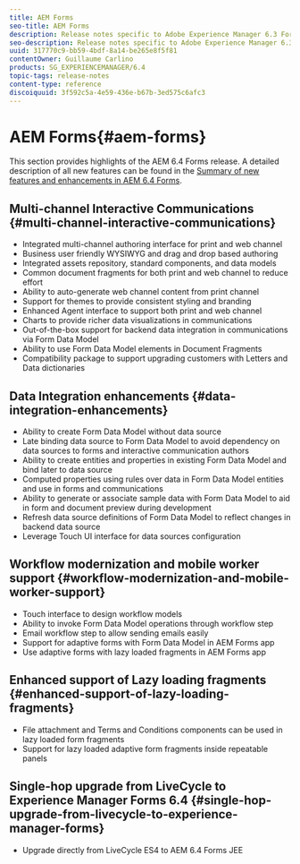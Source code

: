 ```yaml
---
title: AEM Forms
seo-title: AEM Forms
description: Release notes specific to Adobe Experience Manager 6.3 Forms.
seo-description: Release notes specific to Adobe Experience Manager 6.3 Forms.
uuid: 317770c9-bb59-4bdf-8a14-be265e8f5f81
contentOwner: Guillaume Carlino
products: SG_EXPERIENCEMANAGER/6.4
topic-tags: release-notes
content-type: reference
discoiquuid: 3f592c5a-4e59-436e-b67b-3ed575c6afc3
---
```


# AEM Forms{#aem-forms}

This section provides highlights of the AEM 6.4 Forms release. A detailed description of all new features can be found in the [Summary of new features and enhancements in AEM 6.4 Forms](/help/forms/using/whats-new.md).

## Multi-channel Interactive Communications {#multi-channel-interactive-communications}

* Integrated multi-channel authoring interface for print and web channel
* Business user friendly WYSIWYG and drag and drop based authoring
* Integrated assets repository, standard components, and data models
* Common document fragments for both print and web channel to reduce effort
* Ability to auto-generate web channel content from print channel
* Support for themes to provide consistent styling and branding
* Enhanced Agent interface to support both print and web channel
* Charts to provide richer data visualizations in communications
* Out-of-the-box support for backend data integration in communications via Form Data Model
* Ability to use Form Data Model elements in Document Fragments
* Compatibility package to support upgrading customers with Letters and Data dictionaries

## Data Integration enhancements {#data-integration-enhancements}

* Ability to create Form Data Model without data source
* Late binding data source to Form Data Model to avoid dependency on data sources to forms and interactive communication authors
* Ability to create entities and properties in existing Form Data Model and bind later to data source
* Computed properties using rules over data in Form Data Model entities and use in forms and communications
* Ability to generate or associate sample data with Form Data Model to aid in form and document preview during development
* Refresh data source definitions of Form Data Model to reflect changes in backend data source
* Leverage Touch UI interface for data sources configuration

## Workflow modernization and mobile worker support {#workflow-modernization-and-mobile-worker-support}

* Touch interface to design workflow models
* Ability to invoke Form Data Model operations through workflow step
* Email workflow step to allow sending emails easily
* Support for adaptive forms with Form Data Model in AEM Forms app
* Use adaptive forms with lazy loaded fragments in AEM Forms app

## Enhanced support of Lazy loading fragments {#enhanced-support-of-lazy-loading-fragments}

* File attachment and Terms and Conditions components can be used in lazy loaded form fragments
* Support for lazy loaded adaptive form fragments inside repeatable panels

## Single-hop upgrade from LiveCycle to Experience Manager Forms 6.4 {#single-hop-upgrade-from-livecycle-to-experience-manager-forms}

* Upgrade directly from LiveCycle ES4 to AEM 6.4 Forms JEE

